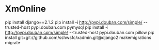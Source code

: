 # XmOnline

pip install django==2.1.2
pip install -i http://pypi.douban.com/simple/ --trusted-host pypi.douban.com pymysql
pip install -i http://pypi.douban.com/simple/ --trusted-host pypi.douban.com pillow
pip install git+git://github.com/sshwsfc/xadmin.git@django2
makemigrations
migrate
